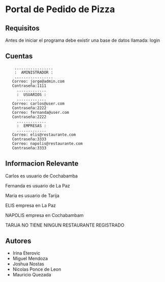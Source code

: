 ﻿# Portal de Pedido de Pizza

## Requisitos

Antes de iniciar el programa debe existir una base de datos llamada: login

## Cuentas
		.................
		:  AMINISTRADOR :
		.................
	   Correo: jorge@admin.com
	   Contraseña:1111
		 .............
		 :  USUARIOS :
		 .............
	   Correo: carlos@user.com
	   Contraseña:2222
	   Correo: fernanda@user.com
	   Contraseña:2222
		 .............
		 :  EMPRESAS :
		 .............
	   Correo: elis@restaurante.com
	   Contraseña:3333
	   Correo: napolis@restaurante.com
	   Contraseña:3333
## Informacion Relevante

  Carlos es usuario de Cochabamba

  Fernanda es usuario de La Paz

  Maria es usuario de Tarija

  ELIS empresa en La Paz

  NAPOLIS empresa en Cochabambam


  TARIJA NO TIENE NINGUN RESTAURANTE REGISTRADO

## Autores

- Irina Eterovic	
- Miguel Mendoza 
- Joshua Nostas
- Nicolas Ponce de Leon
- Mauricio Quezada
